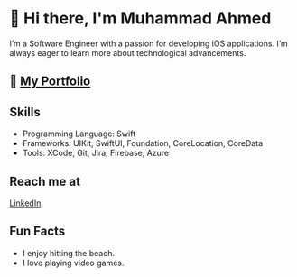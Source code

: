 # 👋 Hi there, I'm Muhammad Ahmed

I’m a Software Engineer with a passion for developing iOS applications. I’m always eager to learn more about technological advancements.

## 💼 [My Portfolio](https://muhammadahmed.designfolio.me)

## Skills
- Programming Language: Swift
- Frameworks: UIKit, SwiftUI, Foundation, CoreLocation, CoreData
- Tools: XCode, Git, Jira, Firebase, Azure

## Reach me at
[LinkedIn](https://www.linkedin.com/in/mahmedsse/)

## Fun Facts
- I enjoy hitting the beach.
- I love playing video games.


<!--
**mahmed-sse/mahmed-sse** is a ✨ _special_ ✨ repository because its `README.md` (this file) appears on your GitHub profile.

Here are some ideas to get you started:

- 🔭 I’m currently working on ...
- 🌱 I’m currently learning ...
- 👯 I’m looking to collaborate on ...
- 🤔 I’m looking for help with ...
- 💬 Ask me about ...
- 📫 How to reach me: ...
- 😄 Pronouns: ...
- ⚡ Fun fact: ...
-->
